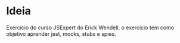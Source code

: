# Ideia

Exercício do curso JSExpert do Erick Wendell, o exercício tem como objetivo aprender jest, mocks, stubs e spies.
